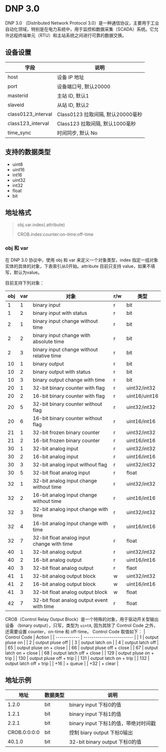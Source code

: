 # DNP 3.0 

DNP 3.0 （Distributed Network Protocol 3.0）是一种通信协议，主要用于工业自动化领域，特别是在电力系统中，用于监控和数据采集（SCADA）系统。它允许远程终端单元（RTU）和主站系统之间进行可靠的数据交换。


## 设备设置

| 字段               | 说明                              |
| ------------------ | --------------------------------- |
| host               | 设备 IP 地址                      |
| port               | 设备端口号, 默认20000             |
| masterid           | 主站 ID, 默认1                    |
| slaveid            | 从站 ID, 默认2                    |
| class0123_interval | Class0123 拉取间隔, 默认20000毫秒 |
| class123_interval  | Class123 拉取间隔, 默认1000毫秒   |
| time_sync          | 时间同步, 默认 No                 |

## 支持的数据类型

* uint8
* uint16
* int16
* uint32
* int32
* float
* bit

## 地址格式

> obj.var.index(.attribute)
> 
> CROB.index:counter:on-time:off-time

### obj 和 var

在 DNP 3.0 协议中，使用 obj 和 var 来定义一个对象类型，index 指定一组对象实体的具体的对象，下表索引从0开始。attribute 目前只支持 value，如果不填写，默认为value。

目前支持下列对象：

| obj | var | 对象                                       | r/w | 类型          |
| --- | --- | ------------------------------------------ | --- | ------------- |
| 1   | 1   | binary input                               | r   | bit           |
| 1   | 2   | binary input with status                   | r   | bit           |
| 2   | 1   | binary input change without time           | r   | bit           |
| 2   | 2   | binary input change with absolute time     | r   | bit           |
| 2   | 3   | binary input change without relative time  | r   | bit           |
| 10  | 1   | binary output                              | r   | bit           |
| 10  | 2   | binary output with status                  | r   | bit           |
| 10  | 3   | binary output change with time             | r   | bit           |
| 20  | 1   | 32-bit binary counter with flag            | r   | uint32/int32  |
| 20  | 2   | 16-bit binary counter with flag            | r   | uint16/uint16 |
| 20  | 5   | 32-bit binary counter without flag         | r   | uint32/int32  |
| 20  | 6   | 16-bit binary counter without flag         | r   | uint16/int16  |
| 21  | 1   | 32-bit frozen binary counter               | r   | uint32/int32  |
| 21  | 2   | 16-bit frozen binary counter               | r   | uint16/int16  |
| 30  | 1   | 32-bit analog input                        | r   | uint32/int32  |
| 30  | 2   | 16-bit analog input                        | r   | uint16/int16  |
| 30  | 3   | 32-bit analog input without flag           | r   | uint32/int32  |
| 30  | 5   | 32-bit float analog input                  | r   | float         |
| 32  | 1   | 32-bit analog input change without time    | r   | uint32/int32  |
| 32  | 2   | 16-bit analog input change without time    | r   | uint16/int16  |
| 32  | 3   | 32-bit analog input change with time       | r   | uint32/int32  |
| 32  | 4   | 16-bit analog input change with time       | r   | uint16/int16  |
| 32  | 7   | 32-bit float analog input change with time | r   | float         |
| 40  | 1   | 32-bit analog output                       | r   | uint32/int32  |
| 40  | 2   | 16-bit analog output                       | r   | uint16/int16  |
| 40  | 3   | 32-bit float analog output                 | r   | flaot         |
| 41  | 1   | 32-bit analog output block                 | w   | uint32/int32  |
| 41  | 2   | 16-bit analog output block                 | w   | uint16/int16  |
| 41  | 3   | 32-bit float analog output block           | w   | float         |
| 42  | 7   | 32-bit float analog output event with time | r   | float         |

CROB（Control Relay Output Block）是一个特殊的对象，用于驱动开关型输出设备 （binary output），只写，类型为 `uint8`, 因为其除了 Control Code 之外，还需要设置 counter，on-time 和 off-time。 
Control Code 取值如下：
| Control Code | Action                    |
| ------------ | ------------------------- |
| 1            | output pluse on           |
| 2            | output pluse off          |
| 3            | output latch on           |
| 4            | output latch off          |
| 65           | output pluse on + close   |
| 66           | output pluse off + close  |
| 67           | output latch on  + close  |
| 68           | output latch off  + close |
| 129          | output pluse on + trip    |
| 130          | output pluse off + trip   |
| 131          | output latch on  + trip   |
| 132          | output latch off  + trip  |
| +16          | + queue                   |
| +32          | + clear                   |


## 地址示例

| 地址         | 数据类型 | 说明                                 |
| ------------ | -------- | ------------------------------------ |
| 1.2.0        | bit      | binary input 下标0的值               |
| 1.2.1        | bit      | binary input 下标1的值               |
| 2.2.1        | bit      | binary input 下标1的值，带绝对时间戳 |
| CROB.0:0:0:0 | bit      | 控制 biary output 下标0输出          |
| 40.1.0       | bit      | 32-bit binary output 下标0的值       |